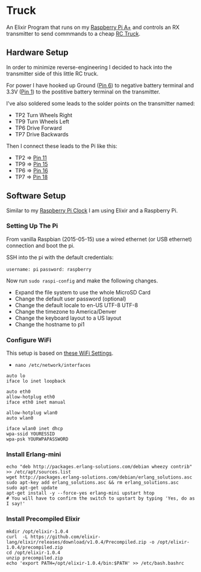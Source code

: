 Truck
=====

An Elixir Program that runs on my [Raspberry Pi A+](https://www.raspberrypi.org/products/model-a-plus/) and controls an RX transmitter to send commmands to a cheap [RC Truck](http://www.walmart.com/ip/New-Bright-1-24-Radio-Control-Full-Function-Jeep-Wrangler-Green/38069358).

## Hardware Setup
In order to minimize reverse-engineering I decided to hack into the transmitter side of this little RC truck.

For power I have hooked up Ground ([Pin 6](http://pi.gadgetoid.com/pinout/ground)) to negative battery terminal and 3.3V ([Pin 1](http://pi.gadgetoid.com/pinout/pin1_3v3_power)) to the postitive battery terminal on the transmitter.

I've also soldered some leads to the solder points on the transmitter named:

* TP2 Turn Wheels Right
* TP9 Turn Wheels Left
* TP6 Drive Forward
* TP7 Drive Backwards

Then I connect these leads to the Pi like this:

* TP2 => [Pin 11](http://pi.gadgetoid.com/pinout/pin11_gpio17)
* TP9 => [Pin 15](http://pi.gadgetoid.com/pinout/pin15_gpio22)
* TP6 => [Pin 16](http://pi.gadgetoid.com/pinout/pin16_gpio23)
* TP7 => [Pin 18](http://pi.gadgetoid.com/pinout/pin18_gpio24)

## Software Setup
Similar to my [Raspberry Pi Clock](https://github.com/mmmries/pi-alarm-clock) I am using Elixir and a Raspberry Pi.

### Setting Up The Pi
From vanilla Raspbian (2015-05-15) use a wired ethernet (or USB ethernet) connection and boot the pi.

SSH into the pi with the default credentials:

`username: pi`
`password: raspberry`

Now run `sudo raspi-config` and make the following changes.

* Expand the file system to use the whole MicroSD Card
* Change the default user password (optional)
* Change the default locale to en-US UTF-8 UTF-8
* Change the timezone to America/Denver
* Change the keyboard layout to a US layout
* Change the hostname to pi1

### Configure WiFi
This setup is based on [these WiFi Settings](http://www.andreagrandi.it/2014/09/02/how-to-configure-edimax-ew-7811un-wifi-dongle-on-raspbian/).

* `nano /etc/network/interfaces`

```
auto lo
iface lo inet loopback

auto eth0
allow-hotplug eth0
iface eth0 inet manual

allow-hotplug wlan0
auto wlan0

iface wlan0 inet dhcp
wpa-ssid YOURESSID
wpa-psk YOURWPAPASSWORD
```

### Install Erlang-mini
```
echo "deb http://packages.erlang-solutions.com/debian wheezy contrib" >> /etc/apt/sources.list
wget http://packages.erlang-solutions.com/debian/erlang_solutions.asc
sudo apt-key add erlang_solutions.asc && rm erlang_solutions.asc
sudo apt-get update
apt-get install -y --force-yes erlang-mini upstart htop
# You will have to confirm the switch to upstart by typing 'Yes, do as I say!'
```

### Install Precompiled Elixir
```
mkdir /opt/elixir-1.0.4
curl  -L https://github.com/elixir-lang/elixir/releases/download/v1.0.4/Precompiled.zip -o /opt/elixir-1.0.4/precompiled.zip
cd /opt/elixir-1.0.4
unzip precompiled.zip
echo 'export PATH=/opt/elixir-1.0.4/bin:$PATH' >> /etc/bash.bashrc
```
